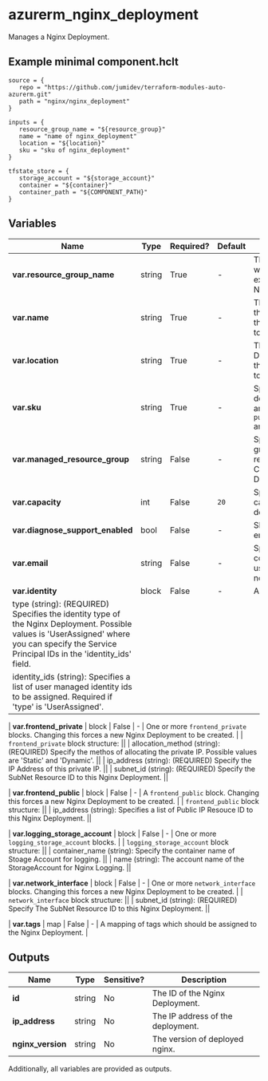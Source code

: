 # azurerm_nginx_deployment

Manages a Nginx Deployment.

## Example minimal component.hclt

```hcl
source = {
   repo = "https://github.com/jumidev/terraform-modules-auto-azurerm.git" 
   path = "nginx/nginx_deployment" 
}

inputs = {
   resource_group_name = "${resource_group}" 
   name = "name of nginx_deployment" 
   location = "${location}" 
   sku = "sku of nginx_deployment" 
}

tfstate_store = {
   storage_account = "${storage_account}" 
   container = "${container}" 
   container_path = "${COMPONENT_PATH}" 
}

```

## Variables

| Name | Type | Required? |  Default  |  Description |
| ---- | ---- | --------- |  ----------- | ----------- |
| **var.resource_group_name** | string | True | -  |  The name of the Resource Group where the Nginx Deployment should exist. Changing this forces a new Nginx Deployment to be created. | 
| **var.name** | string | True | -  |  The name which should be used for this Nginx Deployment. Changing this forces a new Nginx Deployment to be created. | 
| **var.location** | string | True | -  |  The Azure Region where the Nginx Deployment should exist. Changing this forces a new Nginx Deployment to be created. | 
| **var.sku** | string | True | -  |  Specify the Name of Nginx deployment SKU. The possible value are `publicpreview_Monthly_gmz7xq9ge3py` and `standard_Monthly`. | 
| **var.managed_resource_group** | string | False | -  |  Specify the managed resource group to deploy VNet injection related network resources. Changing this forces a new Nginx Deployment to be created. | 
| **var.capacity** | int | False | `20`  |  Specify the number of NGINX capacity units for this NGINX deployment. Defaults to `20`. | 
| **var.diagnose_support_enabled** | bool | False | -  |  Should the diagnosis support be enabled? | 
| **var.email** | string | False | -  |  Specify the preferred support contact email address of the user used for sending alerts and notification. | 
| **var.identity** | block | False | -  |  An `identity` block. | | `identity` block structure: || 
|   type (string): (REQUIRED) Specifies the identity type of the Nginx Deployment. Possible values is 'UserAssigned' where you can specify the Service Principal IDs in the 'identity_ids' field. ||
|   identity_ids (string): Specifies a list of user managed identity ids to be assigned. Required if 'type' is 'UserAssigned'. ||

| **var.frontend_private** | block | False | -  |  One or more `frontend_private` blocks. Changing this forces a new Nginx Deployment to be created. | | `frontend_private` block structure: || 
|   allocation_method (string): (REQUIRED) Specify the methos of allocating the private IP. Possible values are 'Static' and 'Dynamic'. ||
|   ip_address (string): (REQUIRED) Specify the IP Address of this private IP. ||
|   subnet_id (string): (REQUIRED) Specify the SubNet Resource ID to this Nginx Deployment. ||

| **var.frontend_public** | block | False | -  |  A `frontend_public` block. Changing this forces a new Nginx Deployment to be created. | | `frontend_public` block structure: || 
|   ip_address (string): Specifies a list of Public IP Resouce ID to this Nginx Deployment. ||

| **var.logging_storage_account** | block | False | -  |  One or more `logging_storage_account` blocks. | | `logging_storage_account` block structure: || 
|   container_name (string): Specify the container name of Stoage Account for logging. ||
|   name (string): The account name of the StorageAccount for Nginx Logging. ||

| **var.network_interface** | block | False | -  |  One or more `network_interface` blocks. Changing this forces a new Nginx Deployment to be created. | | `network_interface` block structure: || 
|   subnet_id (string): (REQUIRED) Specify The SubNet Resource ID to this Nginx Deployment. ||

| **var.tags** | map | False | -  |  A mapping of tags which should be assigned to the Nginx Deployment. | 



## Outputs

| Name | Type | Sensitive? | Description |
| ---- | ---- | --------- | --------- |
| **id** | string | No  | The ID of the Nginx Deployment. | 
| **ip_address** | string | No  | The IP address of the deployment. | 
| **nginx_version** | string | No  | The version of deployed nginx. | 

Additionally, all variables are provided as outputs.
